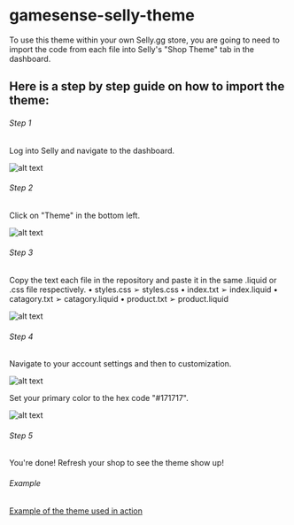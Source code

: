 # gamesense-selly-theme
To use this theme within your own Selly.gg store, you are going to need to import the code from each file into Selly's "Shop Theme" tab
in the dashboard.

## Here is a step by step guide on how to import the theme:

###### Step 1
Log into Selly and navigate to the dashboard.

![alt text](https://b.catgirlsare.sexy/tuAp.png)

###### Step 2
Click on "Theme" in the bottom left.

![alt text](https://b.catgirlsare.sexy/4c73.png)

###### Step 3
Copy the text each file in the repository and paste it in the same .liquid or .css file respectively.
• styles.css ➢ styles.css
• index.txt ➢ index.liquid
• catagory.txt ➢ catagory.liquid
• product.txt ➢ product.liquid

![alt text](https://b.catgirlsare.sexy/tf9I.png)

###### Step 4
Navigate to your account settings and then to customization. 

![alt text](https://b.catgirlsare.sexy/Z2bJ.png)

Set your primary color to the hex code "#171717".

![alt text](https://b.catgirlsare.sexy/2mPg.png)

###### Step 5
You're done! Refresh your shop to see the theme show up!

###### Example
[Example of the theme used in action](https://test1234567.selly.store/)
